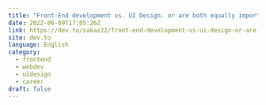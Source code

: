 ```yaml
---
title: "Front-End development vs. UI Design. or are both equally important"
date: 2022-06-09T17:05:26Z
link: https://dev.to/sakaz22/front-end-development-vs-ui-design-or-are-both-equally-important-3bdm?utm_medium=RSS&utm_source=news.12bit.vn
site: dev.to
language: English
category:
  - frontend
  - webdev
  - uidesign
  - career
draft: false
---
```

